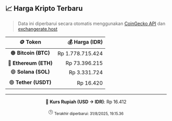 

<!-- HARGA_KRIPTO -->
## 📈 Harga Kripto Terbaru

> Data ini diperbarui secara otomatis menggunakan [CoinGecko API](https://www.coingecko.com/) dan [exchangerate.host](https://exchangerate.host/)

<div align="center">

| 🪙 Token | 💰 Harga (IDR) |
|:------:|---------------:|
| 🟠 **Bitcoin (BTC)**   | Rp 1.778.715.424 |
| 🔵 **Ethereum (ETH)**  | Rp 73.396.215 |
| 🟣 **Solana (SOL)**    | Rp 3.331.724 |
| 🟢 **Tether (USDT)**   | Rp 16.420 |

---

💱 **Kurs Rupiah (USD → IDR)**: Rp 16.412

🕒 <sub>Terakhir diperbarui: 31/8/2025, 19.15.36</sub>

</div>
<!-- /HARGA_KRIPTO -->